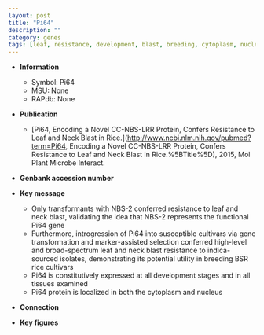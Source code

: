 ```yaml
---
layout: post
title: "Pi64"
description: ""
category: genes
tags: [leaf, resistance, development, blast, breeding, cytoplasm, nucleus, blast resistance]
---
```


* **Information**  
    + Symbol: Pi64  
    + MSU: None  
    + RAPdb: None  

* **Publication**  
    + [Pi64, Encoding a Novel CC-NBS-LRR Protein, Confers Resistance to Leaf and Neck Blast in Rice.](http://www.ncbi.nlm.nih.gov/pubmed?term=Pi64, Encoding a Novel CC-NBS-LRR Protein, Confers Resistance to Leaf and Neck Blast in Rice.%5BTitle%5D), 2015, Mol Plant Microbe Interact.

* **Genbank accession number**  

* **Key message**  
    + Only transformants with NBS-2 conferred resistance to leaf and neck blast, validating the idea that NBS-2 represents the functional Pi64 gene
    + Furthermore, introgression of Pi64 into susceptible cultivars via gene transformation and marker-assisted selection conferred high-level and broad-spectrum leaf and neck blast resistance to indica-sourced isolates, demonstrating its potential utility in breeding BSR rice cultivars
    + Pi64 is constitutively expressed at all development stages and in all tissues examined
    + Pi64 protein is localized in both the cytoplasm and nucleus

* **Connection**  

* **Key figures**  


